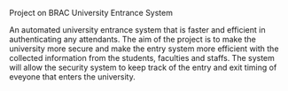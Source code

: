 Project on BRAC University Entrance System

An automated university entrance system that is faster and efficient in authenticating any attendants. The aim of the project is to make the university more secure and make the entry system more efficient with the collected information from the students, faculties and staffs. The system will allow the security system to keep track of the entry and exit timing of eveyone that enters the university.
